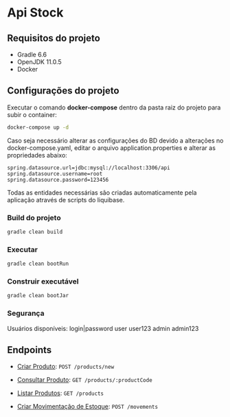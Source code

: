 # Api Stock


## Requisitos do projeto

- Gradle 6.6
- OpenJDK 11.0.5
- Docker

## Configurações do projeto

Executar o comando **docker-compose** dentro da pasta raiz do projeto para subir o container:

```bash
docker-compose up -d
```


Caso seja necessário alterar as configurações do BD devido a alterações no docker-compose.yaml, editar o arquivo application.properties e alterar as propriedades abaixo:

```
spring.datasource.url=jdbc:mysql://localhost:3306/api
spring.datasource.username=root
spring.datasource.password=123456
```

Todas as entidades necessárias são criadas automaticamente pela aplicação através de scripts do liquibase.

### Build do projeto

```bash
gradle clean build
```

### Executar

```bash
gradle clean bootRun
```

### Construir executável

```bash
gradle clean bootJar
```

### Segurança
Usuários disponíveis:
login|password
user  user123
admin admin123

## Endpoints

- [Criar Produto](documentation/post-product.md):  `POST /products/new`

- [Consultar Produto](documentation/get-product.md):  `GET /products/:productCode`

- [Listar Produtos](documentation/get-product.md):  `GET /products`

- [Criar Movimentação de Estoque](documentation/post-movements.md):  `POST /movements`

  
